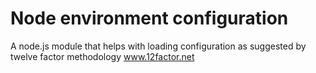 Node environment configuration
==============================
A node.js module that helps with loading configuration as suggested by twelve factor methodology www.12factor.net
